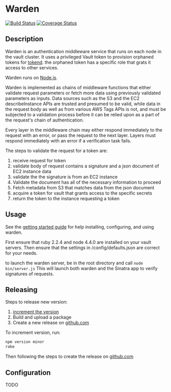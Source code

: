 # Warden

[![Build Status](https://travis-ci.org/rapid7/warden.svg?branch=master)](https://travis-ci.org/rapid7/warden)
[![Coverage Status](https://coveralls.io/repos/github/rapid7/warden/badge.svg?branch=master)](https://coveralls.io/github/rapid7/warden?branch=master)

## Description

Warden is an authentication middleware service that runs on each node in the vault
cluster. It uses a privileged Vault token to provision orphaned tokens for [tokend][].
the orphaned token has a specific role that grats it access to other services.

Warden runs on [Node.js][].

Warden is implemented as chains of middleware functions that either validate
request parameters or fetch more data using previously validated parameters as
inputs. Data sources such as the S3 and the EC2 describeInstance APIs are trusted
and presumed to be valid, while data in the request body as well as from various
AWS Tags APIs is not, and must be subjected to a validation process before it can
be relied upon as a part of the request's chain of authentication.

Every layer in the middleware chain may either respond immediately to the request
with an error, or pass the request to the next layer. Layers must respond
immediately with an error if a verification task fails.

The steps to validate the request for a token are:
1. receive request for token
2. validate body of request contains a signature and a json document of EC2 instance data
3. validate the the signature is from an EC2 instance
4. Validate the document has all of the necessary information to proceed
5. Fetch metadata from S3 that matches data from the json document
6. acquire a token for vault that grants access to the specific secrets
7. return the token to the instance requesting a token

## Usage

See the [getting started guide][gsg] for help installing, configuring, and
using warden.

First ensure that ruby 2.2.4 and node 4.4.0 are installed on your vault servers.
Then ensure that the settings in /config/defaults.json are correct for your needs.

to launch the warden server, be in the root directory and call ```node bin/server.js```
This will launch both warden and the Sinatra app to verify signatures of requests.

## Releasing
Steps to release new version:
1. [increment the version][npm-version]
2. Build and upload a package
3. Create a new release on [github.com]

To increment version, run:
~~~bash
npm version minor
rake
~~~

Then following the steps to create the release on [github.com]

## Configuration

TODO



[Node.js]: https://nodejs.org/en/
[tokend]: https://github.com/rapid7/tokend
[gsg]: ./docs/getting-started/
[npm-version]: https://docs.npmjs.com/cli/version
[github.com]: https://www.github.com
